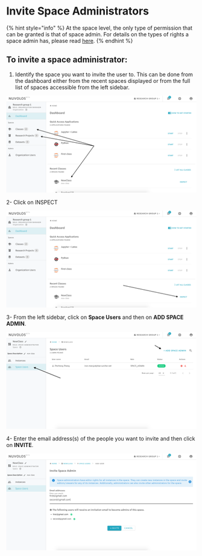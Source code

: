 # Invite Space Administrators

{% hint style="info" %}
At the space level, the only type of permission that can be granted is that of space admin. For details on the types of rights a space admin has, please read [here](../../data-organization/spaces.md).
{% endhint %}

## **To invite a space administrator:**

1. Identify the space you want to invite the user to. This can be done from the dashboard either from the recent spaces displayed or from the full list of spaces accessible from the left sidebar.

![](../../.gitbook/assets/screen-shot-2020-02-18-at-4.43.08-pm.png)

2- Click on INSPECT

![](../../.gitbook/assets/screen-shot-2020-02-18-at-4.43.08-pm-2.png)

3- From the left sidebar, click on **Space Users** and then on **ADD SPACE ADMIN**.

![](../../.gitbook/assets/screen-shot-2020-02-18-at-4.46.40-pm.png)

4- Enter the email address\(s\) of the people you want to invite and then click on **INVITE**.

![](../../.gitbook/assets/screen-shot-2020-02-18-at-4.50.35-pm.png)

